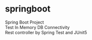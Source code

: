 # springboot
Spring Boot Project  
Test In Memory DB Connectivity  
Rest controller by Spring Test and JUnit5

